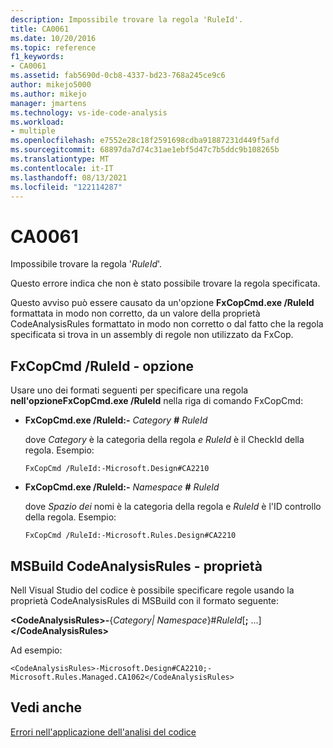 ```yaml
---
description: Impossibile trovare la regola 'RuleId'.
title: CA0061
ms.date: 10/20/2016
ms.topic: reference
f1_keywords:
- CA0061
ms.assetid: fab5690d-0cb8-4337-bd23-768a245ce9c6
author: mikejo5000
ms.author: mikejo
manager: jmartens
ms.technology: vs-ide-code-analysis
ms.workload:
- multiple
ms.openlocfilehash: e7552e28c18f2591698cdba91887231d449f5afd
ms.sourcegitcommit: 68897da7d74c31ae1ebf5d47c7b5ddc9b108265b
ms.translationtype: MT
ms.contentlocale: it-IT
ms.lasthandoff: 08/13/2021
ms.locfileid: "122114287"
---
```

# <a name="ca0061"></a>CA0061
Impossibile trovare la regola '*RuleId*'.

Questo errore indica che non è stato possibile trovare la regola specificata.

Questo avviso può essere causato da un'opzione **FxCopCmd.exe /RuleId** formattata in modo non corretto, da un valore della proprietà CodeAnalysisRules formattato in modo non corretto o dal fatto che la regola specificata si trova in un assembly di regole non utilizzato da FxCop.

## <a name="fxcopcmd-ruleid-option"></a>FxCopCmd /RuleId - opzione
Usare uno dei formati seguenti per specificare una regola **nell'opzioneFxCopCmd.exe /RuleId** nella riga di comando FxCopCmd:

- **FxCopCmd.exe /RuleId:-** *Category* **#** *RuleId*

     dove *Category* è la categoria della regola *e RuleId* è il CheckId della regola. Esempio:

    ```
    FxCopCmd /RuleId:-Microsoft.Design#CA2210
    ```

- **FxCopCmd.exe /RuleId:-** *Namespace* **#** *RuleId*

     dove *Spazio dei* nomi è la categoria della regola e *RuleId* è l'ID controllo della regola. Esempio:

    ```
    FxCopCmd /RuleId:-Microsoft.Rules.Design#CA2210
    ```

## <a name="msbuild-codeanalysisrules-property"></a>MSBuild CodeAnalysisRules - proprietà
Nell Visual Studio del codice è possibile specificare regole usando la proprietà CodeAnalysisRules di MSBuild con il formato seguente:

**\<CodeAnalysisRules>-**{*Category&#124;* *Namespace*}#*RuleId*[**;** ...]**\</CodeAnalysisRules>**

Ad esempio:

```
<CodeAnalysisRules>-Microsoft.Design#CA2210;-Microsoft.Rules.Managed.CA1062</CodeAnalysisRules>
```

## <a name="see-also"></a>Vedi anche
[Errori nell'applicazione dell'analisi del codice](../code-quality/code-analysis-application-errors.md)
